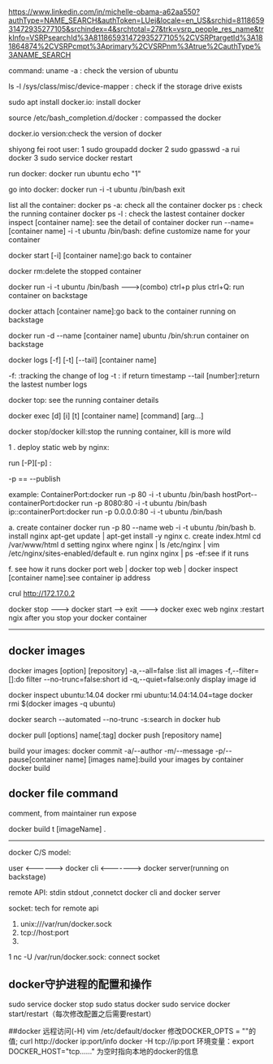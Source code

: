 https://www.linkedin.com/in/michelle-obama-a62aa550?authType=NAME_SEARCH&authToken=LUej&locale=en_US&srchid=811865931472935277105&srchindex=4&srchtotal=27&trk=vsrp_people_res_name&trkInfo=VSRPsearchId%3A811865931472935277105%2CVSRPtargetId%3A181864874%2CVSRPcmpt%3Aprimary%2CVSRPnm%3Atrue%2CauthType%3ANAME_SEARCH



command:
uname -a : check the version of ubuntu  

ls -l /sys/class/misc/device-mapper : check if the storage drive exists 

sudo apt install docker.io: install docker  

source /etc/bash_completion.d/docker : compassed the docker 

docker.io version:check the version of docker 


shiyong fei root user:
1 sudo groupadd docker
2 sudo gpasswd -a rui docker
3 sudo service docker restart

run docker:
docker run ubuntu echo "1"

go into docker:
docker run -i -t ubuntu /bin/bash
exit 

list all the container:
docker ps -a: check all the container
docker ps : check the running container
docker ps -l : check the lastest container
docker inspect [container name]: see the detail of container
docker run --name=[container name] -i -t ubuntu /bin/bash: define customize name for your container

docker start [-i] [container name]:go back to container

docker rm:delete the stopped container

docker run -i -t ubuntu /bin/bash --->(combo) ctrl+p plus ctrl+Q: run container on backstage

docker attach [container name]:go back to the container running on backstage


docker run -d --name [container name] ubuntu /bin/sh:run container on backstage

docker logs [-f] [-t] [--tail] [container name]

-f: :tracking the change of log
-t : if return timestamp 
--tail [number]:return the lastest number logs

docker top: see the running container details

docker exec [d] [i] [t] [container name] [command] [arg...]

docker stop/docker kill:stop the running container, kill is more wild


1 . deploy static web by nginx:

run [-P][-p] :

-p == --publish

example: 
ContainerPort:docker run -p 80 -i -t ubuntu /bin/bash
hostPort--containerPort:docker run -p 8080:80 -i -t ubuntu /bin/bash
ip::containerPort:docker run -p 0.0.0.0:80 -i -t ubuntu /bin/bash


a. create container
docker run -p 80 --name web -i -t ubuntu /bin/bash
b. install nginx
apt-get update |  apt-get install -y nginx
c. create index.html
cd 	/var/www/html
d setting nginx
where nginx  | ls /etc/nginx | vim /etc/nginx/sites-enabled/default
e. run nginx
nginx | ps -ef:see if it runs

f. see how it runs
docker port web | docker top web | docker inspect [container name]:see container ip address

crul http://172.17.0.2

docker stop ---> docker start --> exit ---> docker exec web nginx :restart ngix after you stop your docker container





------------------------------

## docker images

docker images [option]  [repository]
-a,--all=false :list all images
-f,--filter=[]:do filter
--no-trunc=false:short id
-q,--quiet=false:only display image id

docker inspect ubuntu:14.04
docker rmi ubuntu:14.04:14.04=tage 
docker rmi $(docker images -q ubuntu)


docker search --automated  --no-trunc  -s:search in docker hub

docker pull [options] name[:tag]
docker push [repository name]


build your images:
docker commit -a/--author -m/--message -p/--pause[container name] [images name]:build your images by container 
docker build

## docker file command
comment, from maintainer run expose

docker build t [imageName] .

---------------------------

docker C/S model:

user <------> docker cli <------->  docker server(running on backstage)

remote API: stdin stdout ,connetct docker cli and docker server

socket: tech for remote api
1. unix:///var/run/docker.sock
2. tcp://host:port
3. 

1
nc -U /var/run/docker.sock: connect socket


## docker守护进程的配置和操作
sudo service docker stop 
sudo status docker
sudo service docker start/restart（每次修改配置之后需要restart）

##docker 远程访问(-H)
vim /etc/default/docker
修改DOCKER_OPTS = ""的值;
curl http://docker ip:port/info
docker -H tcp://ip:port
环境变量：export DOCKER_HOST="tcp......"  为空时指向本地的docker的信息







